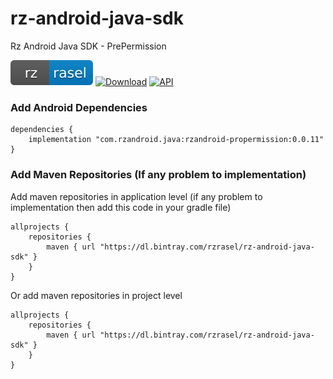 # rz-android-java-sdk
Rz Android Java SDK - PrePermission

[![Rz Rasel](https://raw.githubusercontent.com/arzrasel/svg/main/rz-rasel-blue.svg)](https://github.com/rzrasel)
[![Download](https://api.bintray.com/packages/rzrasel/rz-android-java-sdk/rz-android-java-sdk/images/download.svg)](https://bintray.com/rzrasel/rz-android-java-sdk/rz-android-java-sdk/_latestVersion)
[![API](https://img.shields.io/badge/API-16%2B-brightgreen.svg?style=flat)](https://android-arsenal.com/api?level=16)

### Add Android Dependencies

```android_dependencies
dependencies {
    implementation "com.rzandroid.java:rzandroid-propermission:0.0.11"
}
```

### Add Maven Repositories (If any problem to implementation)

Add maven repositories in application level (if any problem to implementation then add this code in your gradle file)

```mavenRepositoriesAppProject
allprojects {
    repositories {
        maven { url "https://dl.bintray.com/rzrasel/rz-android-java-sdk" }
    }
}
```

Or add maven repositories in project level

```mavenRepositoriesAppProject
allprojects {
    repositories {
        maven { url "https://dl.bintray.com/rzrasel/rz-android-java-sdk" }
    }
}
```
